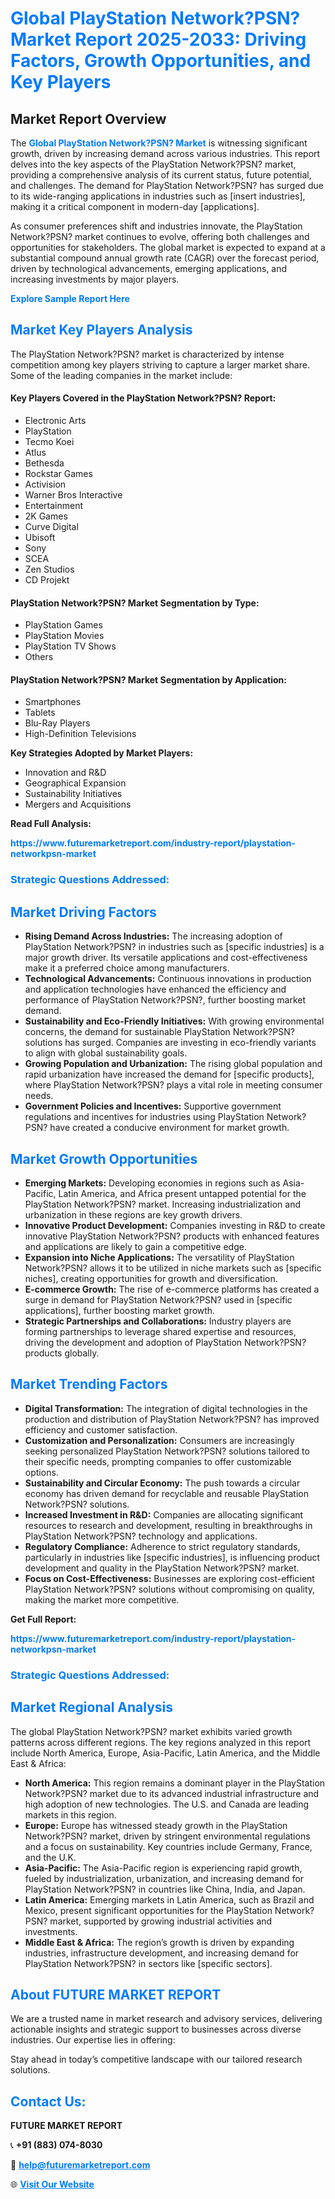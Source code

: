 <h1 style="color: #007BFF;">Global PlayStation Network?PSN? Market Report 2025-2033: Driving Factors, Growth Opportunities, and Key Players</h1>

<section id="overview">
<h2>Market Report Overview</h2>
<p>The <a href="https://www.futuremarketreport.com/industry-report/playstation-networkpsn-market" style="color: #007BFF; text-decoration: none;"><strong>Global PlayStation Network?PSN? Market</strong></a> is witnessing significant growth, driven by increasing demand across various industries. This report delves into the key aspects of the PlayStation Network?PSN? market, providing a comprehensive analysis of its current status, future potential, and challenges. The demand for PlayStation Network?PSN? has surged due to its wide-ranging applications in industries such as [insert industries], making it a critical component in modern-day [applications].</p>
<p>As consumer preferences shift and industries innovate, the PlayStation Network?PSN? market continues to evolve, offering both challenges and opportunities for stakeholders. The global market is expected to expand at a substantial compound annual growth rate (CAGR) over the forecast period, driven by technological advancements, emerging applications, and increasing investments by major players.</p>
</section>

<section id="overview">
<p><a href="https://www.futuremarketreport.com/request-sample/reportId=97940" style="color: #007BFF; text-decoration: none;"><strong>Explore Sample Report Here</strong></a></p>
</section>

<section id="key-players">
<h2 style="color: #007BFF;">Market Key Players Analysis</h2>
<p>The PlayStation Network?PSN? market is characterized by intense competition among key players striving to capture a larger market share. Some of the leading companies in the market include:</p>
<h4>Key Players Covered in the PlayStation Network?PSN? Report:</h4>
<ul><li>Electronic Arts</li><li>PlayStation</li><li>Tecmo Koei</li><li>Atlus</li><li>Bethesda</li><li>Rockstar Games</li><li>Activision</li><li>Warner Bros Interactive</li><li>Entertainment</li><li>2K Games</li><li>Curve Digital</li><li>Ubisoft</li><li>Sony</li><li>SCEA</li><li>Zen Studios</li><li>CD Projekt</li></ul>
<h4>PlayStation Network?PSN? Market Segmentation by Type:</h4>
<ul><li>PlayStation Games</li><li>PlayStation Movies</li><li>PlayStation TV Shows</li><li>Others</li></ul>

<h4>PlayStation Network?PSN? Market Segmentation by Application:</h4>
<ul><li>Smartphones</li><li>Tablets</li><li>Blu-Ray Players</li><li>High-Definition Televisions</li></ul>
<p><strong>Key Strategies Adopted by Market Players:</strong></p>
<ul>
<li>Innovation and R&D</li>
<li>Geographical Expansion</li>
<li>Sustainability Initiatives</li>
<li>Mergers and Acquisitions</li>
</ul>
</section>

<section>
<p><strong>Read Full Analysis: </strong></p><a href="https://www.futuremarketreport.com/industry-report/playstation-networkpsn-market" style="color: #007BFF; text-decoration: none;"><strong>https://www.futuremarketreport.com/industry-report/playstation-networkpsn-market</strong></a>
<h3 style="color: #007BFF;">Strategic Questions Addressed:</h3>
</section>

<section id="driving-factors">
<h2 style="color: #007BFF;">Market Driving Factors</h2>
<ul>
<li><strong>Rising Demand Across Industries:</strong> The increasing adoption of PlayStation Network?PSN? in industries such as [specific industries] is a major growth driver. Its versatile applications and cost-effectiveness make it a preferred choice among manufacturers.</li>
<li><strong>Technological Advancements:</strong> Continuous innovations in production and application technologies have enhanced the efficiency and performance of PlayStation Network?PSN?, further boosting market demand.</li>
<li><strong>Sustainability and Eco-Friendly Initiatives:</strong> With growing environmental concerns, the demand for sustainable PlayStation Network?PSN? solutions has surged. Companies are investing in eco-friendly variants to align with global sustainability goals.</li>
<li><strong>Growing Population and Urbanization:</strong> The rising global population and rapid urbanization have increased the demand for [specific products], where PlayStation Network?PSN? plays a vital role in meeting consumer needs.</li>
<li><strong>Government Policies and Incentives:</strong> Supportive government regulations and incentives for industries using PlayStation Network?PSN? have created a conducive environment for market growth.</li>
</ul>
</section>

<section id="growth-opportunities">
<h2 style="color: #007BFF;">Market Growth Opportunities</h2>
<ul>
<li><strong>Emerging Markets:</strong> Developing economies in regions such as Asia-Pacific, Latin America, and Africa present untapped potential for the PlayStation Network?PSN? market. Increasing industrialization and urbanization in these regions are key growth drivers.</li>
<li><strong>Innovative Product Development:</strong> Companies investing in R&D to create innovative PlayStation Network?PSN? products with enhanced features and applications are likely to gain a competitive edge.</li>
<li><strong>Expansion into Niche Applications:</strong> The versatility of PlayStation Network?PSN? allows it to be utilized in niche markets such as [specific niches], creating opportunities for growth and diversification.</li>
<li><strong>E-commerce Growth:</strong> The rise of e-commerce platforms has created a surge in demand for PlayStation Network?PSN? used in [specific applications], further boosting market growth.</li>
<li><strong>Strategic Partnerships and Collaborations:</strong> Industry players are forming partnerships to leverage shared expertise and resources, driving the development and adoption of PlayStation Network?PSN? products globally.</li>
</ul>
</section>

<section id="trending-factors">
<h2 style="color: #007BFF;">Market Trending Factors</h2>
<ul>
<li><strong>Digital Transformation:</strong> The integration of digital technologies in the production and distribution of PlayStation Network?PSN? has improved efficiency and customer satisfaction.</li>
<li><strong>Customization and Personalization:</strong> Consumers are increasingly seeking personalized PlayStation Network?PSN? solutions tailored to their specific needs, prompting companies to offer customizable options.</li>
<li><strong>Sustainability and Circular Economy:</strong> The push towards a circular economy has driven demand for recyclable and reusable PlayStation Network?PSN? solutions.</li>
<li><strong>Increased Investment in R&D:</strong> Companies are allocating significant resources to research and development, resulting in breakthroughs in PlayStation Network?PSN? technology and applications.</li>
<li><strong>Regulatory Compliance:</strong> Adherence to strict regulatory standards, particularly in industries like [specific industries], is influencing product development and quality in the PlayStation Network?PSN? market.</li>
<li><strong>Focus on Cost-Effectiveness:</strong> Businesses are exploring cost-efficient PlayStation Network?PSN? solutions without compromising on quality, making the market more competitive.</li>
</ul>
</section>

<section>
<p><strong>Get Full Report: </strong></p><a href="https://www.futuremarketreport.com/industry-report/playstation-networkpsn-market" style="color: #007BFF; text-decoration: none;"><strong>https://www.futuremarketreport.com/industry-report/playstation-networkpsn-market</strong></a>
<h3 style="color: #007BFF;">Strategic Questions Addressed:</h3>
</section>


<section id="regional-analysis">
<h2 style="color: #007BFF;">Market Regional Analysis</h2>
<p>The global PlayStation Network?PSN? market exhibits varied growth patterns across different regions. The key regions analyzed in this report include North America, Europe, Asia-Pacific, Latin America, and the Middle East & Africa:</p>
<ul>
<li><strong>North America:</strong> This region remains a dominant player in the PlayStation Network?PSN? market due to its advanced industrial infrastructure and high adoption of new technologies. The U.S. and Canada are leading markets in this region.</li>
<li><strong>Europe:</strong> Europe has witnessed steady growth in the PlayStation Network?PSN? market, driven by stringent environmental regulations and a focus on sustainability. Key countries include Germany, France, and the U.K.</li>
<li><strong>Asia-Pacific:</strong> The Asia-Pacific region is experiencing rapid growth, fueled by industrialization, urbanization, and increasing demand for PlayStation Network?PSN? in countries like China, India, and Japan.</li>
<li><strong>Latin America:</strong> Emerging markets in Latin America, such as Brazil and Mexico, present significant opportunities for the PlayStation Network?PSN? market, supported by growing industrial activities and investments.</li>
<li><strong>Middle East & Africa:</strong> The region’s growth is driven by expanding industries, infrastructure development, and increasing demand for PlayStation Network?PSN? in sectors like [specific sectors].</li>
</ul>
</section>

<footer>
<h2 style="color: #007BFF;">About FUTURE MARKET REPORT</h2>
<p>We are a trusted name in market research and advisory services, delivering actionable insights and strategic support to businesses across diverse industries. Our expertise lies in offering:</p>

<p>Stay ahead in today’s competitive landscape with our tailored research solutions.</p>

<h2 style="color: #007BFF;">Contact Us:</h2>
<p><strong>FUTURE MARKET REPORT</strong></p>
<p>📞 <strong>+91 (883) 074-8030</strong></p>
<p>📧 <strong><a href="mailto:help@futuremarketreport.com" style="color: #007BFF;">help@futuremarketreport.com</a></strong></p>
<p>🌐 <strong><a href="https://www.futuremarketreport.com/" style="color: #007BFF;">Visit Our Website</a></strong></p>
</footer>